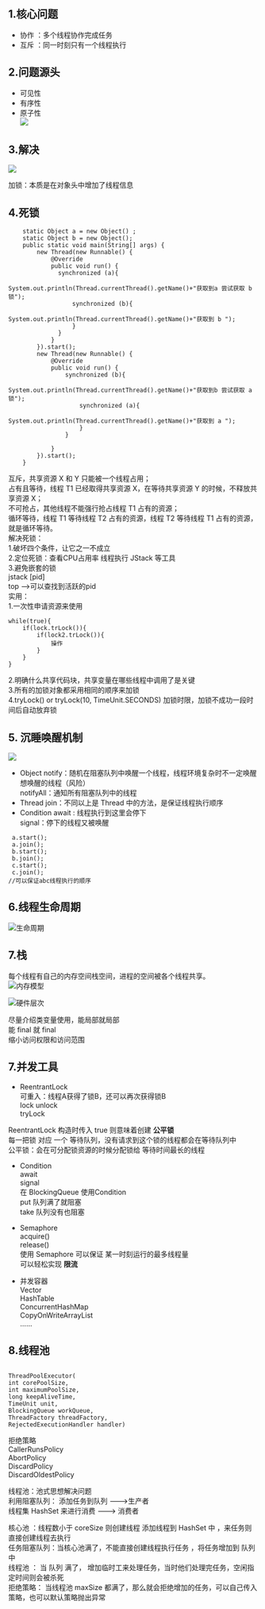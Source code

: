 ## 1.核心问题  
* 协作  ：多个线程协作完成任务
* 互斥  ：同一时刻只有一个线程执行   
## 2.问题源头  
* 可见性  
* 有序性  
* 原子性  
![](https://upload-images.jianshu.io/upload_images/19741117-d0645e507a81a673.png?imageMogr2/auto-orient/strip%7CimageView2/2/w/1240)

## 3.解决  

![](https://upload-images.jianshu.io/upload_images/19741117-a27d79c7eaf26ab4.png?imageMogr2/auto-orient/strip%7CimageView2/2/w/1240)

加锁：本质是在对象头中增加了线程信息  

## 4.死锁   
```
    static Object a = new Object() ;
    static Object b = new Object();
    public static void main(String[] args) {
        new Thread(new Runnable() {
            @Override
            public void run() {
              synchronized (a){
                  System.out.println(Thread.currentThread().getName()+"获取到a 尝试获取 b 锁");
                  synchronized (b){
                      System.out.println(Thread.currentThread().getName()+"获取到 b ");
                  }
              }
            }
        }).start();
        new Thread(new Runnable() {
            @Override
            public void run() {
                synchronized (b){
                    System.out.println(Thread.currentThread().getName()+"获取到b 尝试获取 a 锁");
                    synchronized (a){
                        System.out.println(Thread.currentThread().getName()+"获取到 a ");
                    }
                }

            }
        }).start();
    }

```
互斥，共享资源 X 和 Y 只能被一个线程占用；  
占有且等待，线程 T1 已经取得共享资源 X，在等待共享资源 Y 的时候，不释放共享资源 X；  
不可抢占，其他线程不能强行抢占线程 T1 占有的资源；  
循环等待，线程 T1 等待线程 T2 占有的资源，线程 T2 等待线程 T1 占有的资源，就是循环等待。  
解决死锁：  
1.破坏四个条件，让它之一不成立  
2.定位死锁：查看CPU占用率 线程执行  JStack 等工具  
3.避免嵌套的锁   
jstack [pid]  
top -->可以查找到活跃的pid  
实用：  
1.一次性申请资源来使用        
```
while(true){
    if(lock.trLock()){
        if(lock2.trLock()){
            操作
        }
    }
}
```
2.明确什么共享代码块，共享变量在哪些线程中调用了是关键  
3.所有的加锁对象都采用相同的顺序来加锁  
4.tryLock() or
tryLock(10, TimeUnit.SECONDS) 加锁时限，加锁不成功一段时间后自动放弃锁  

## 5. 沉睡唤醒机制  
![](https://upload-images.jianshu.io/upload_images/19741117-4824f85e4cd1b040.png?imageMogr2/auto-orient/strip%7CimageView2/2/w/1240)

* Object 
notify：随机在阻塞队列中唤醒一个线程，线程环境复杂时不一定唤醒想唤醒的线程（风险）    
notifyAll：通知所有阻塞队列中的线程    
* Thread
join：不同以上是 Thread 中的方法，是保证线程执行顺序  
* Condition
await : 线程执行到这里会停下  
signal：停下的线程又被唤醒   
```
 a.start();
 a.join();
 b.start();
 b.join();
 c.start();
 c.join();
//可以保证abc线程执行的顺序
```  

## 6.线程生命周期   

![生命周期](https://upload-images.jianshu.io/upload_images/19741117-05500789761c4a04.png?imageMogr2/auto-orient/strip%7CimageView2/2/w/1240)

## 7.栈  


每个线程有自己的内存空间栈空间，进程的空间被各个线程共享。  
![内存模型](https://upload-images.jianshu.io/upload_images/19741117-614f3a848fe96125.png?imageMogr2/auto-orient/strip%7CimageView2/2/w/1240)

![硬件层次](https://upload-images.jianshu.io/upload_images/19741117-b6ef570054ba56e3.png?imageMogr2/auto-orient/strip%7CimageView2/2/w/1240)   

尽量介绍类变量使用，能局部就局部  
能 final 就 final  
缩小访问权限和访问范围

## 7.并发工具  
* ReentrantLock    
可重入：线程A获得了锁B，还可以再次获得锁B  
lock
unlock  
tryLock   

ReentrantLock 构造时传入 true 则意味着创建 **公平锁**  
每一把锁 对应 一个 等待队列，没有请求到这个锁的线程都会在等待队列中  
公平锁：会在可分配锁资源的时候分配锁给 等待时间最长的线程  

* Condition    
await  
signal  
在 BlockingQueue 使用Condition  
put  队列满了就阻塞    
take  队列没有也阻塞  

* Semaphore  
acquire()  
release()  
使用 Semaphore 可以保证 某一时刻运行的最多线程量  
可以轻松实现 **限流**  

* 并发容器  
Vector  
HashTable  
ConcurrentHashMap  
CopyOnWriteArrayList  
......  

## 8.线程池  
```

ThreadPoolExecutor( 
int corePoolSize, 
int maximumPoolSize, 
long keepAliveTime, 
TimeUnit unit, 
BlockingQueue workQueue, 
ThreadFactory threadFactory, 
RejectedExecutionHandler handler)  

```  
拒绝策略  
CallerRunsPolicy  
AbortPolicy  
DiscardPolicy  
DiscardOldestPolicy    

线程池：池式思想解决问题  
利用阻塞队列：
添加任务到队列 --->生产者     
线程集 HashSet 来进行消费  ---> 消费者    

核心池 ：线程数小于 coreSize 则创建线程 添加线程到 HashSet 中 ，来任务则直接创建线程去执行   
任务阻塞队列：当核心池满了，不能直接创建线程执行任务  ，将任务增加到 队列中  
线程池 ： 当 队列 满了， 增加临时工来处理任务，当时他们处理完任务，空闲指定时间则会被杀死    
拒绝策略： 当线程池 maxSize 都满了，那么就会拒绝增加的任务，可以自己传入策略，也可以默认策略抛出异常  





